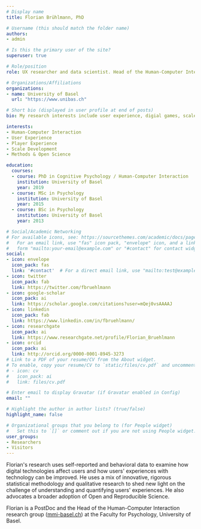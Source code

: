 ```yaml
---
# Display name
title: Florian Brühlmann, PhD

# Username (this should match the folder name)
authors:
- admin

# Is this the primary user of the site?
superuser: true

# Role/position
role: UX researcher and data scientist. Head of the Human-Computer Interaction research group @ MMI Basel

# Organizations/Affiliations
organizations:
- name: University of Basel
  url: "https://www.unibas.ch"

# Short bio (displayed in user profile at end of posts)
bio: My research interests include user experience, digial games, scale development, and data quality. 

interests:
- Human-Computer Interaction
- User Experience
- Player Experience
- Scale Development
- Methods & Open Science

education:
  courses:
  - course: PhD in Cognitive Psychology / Human-Computer Interaction
    institution: University of Basel
    year: 2019
  - course: MSc in Psychology
    institution: University of Basel
    year: 2015
  - course: BSc in Psychology
    institution: University of Basel
    year: 2013

# Social/Academic Networking
# For available icons, see: https://sourcethemes.com/academic/docs/page-builder/#icons
#   For an email link, use "fas" icon pack, "envelope" icon, and a link in the
#   form "mailto:your-email@example.com" or "#contact" for contact widget.
social:
- icon: envelope
  icon_pack: fas
  link: '#contact'  # For a direct email link, use "mailto:test@example.org".
- icon: twitter
  icon_pack: fab
  link: https://twitter.com/fbruehlmann
- icon: google-scholar
  icon_pack: ai
  link: https://scholar.google.com/citations?user=mQej0vsAAAAJ
- icon: linkedin
  icon_pack: fab
  link: https://www.linkedin.com/in/fbruehlmann/
- icon: researchgate
  icon_pack: ai
  link: https://www.researchgate.net/profile/Florian_Bruehlmann
- icon: orcid
  icon_pack: ai
  link: http://orcid.org/0000-0001-8945-3273
# Link to a PDF of your resume/CV from the About widget.
# To enable, copy your resume/CV to `static/files/cv.pdf` and uncomment the lines below.
# - icon: cv
#   icon_pack: ai
#   link: files/cv.pdf

# Enter email to display Gravatar (if Gravatar enabled in Config)
email: ""

# Highlight the author in author lists? (true/false)
highlight_name: false

# Organizational groups that you belong to (for People widget)
#   Set this to `[]` or comment out if you are not using People widget.
user_groups:
- Researchers
- Visitors
---
```


Florian's research uses self-reported and behavioral data to examine how digital technologies affect users and how users' experiences with technology can be improved. He uses a mix of innovative, rigorous statistical methodology and qualitative research to shed new light on the challenge of understanding and quantifying users' experiences. He also advocates a broader adoption of Open and Reproducible Science.

Florian is a PostDoc and the Head of the Human-Computer Interaction research group ([mmi-basel.ch](https://mmi-basel.ch)) at the Faculty for Psychology, University of Basel. 

